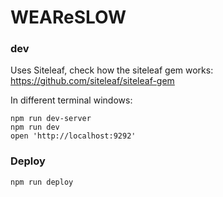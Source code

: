 # WEAReSLOW

### dev

Uses Siteleaf, check how the siteleaf gem works: https://github.com/siteleaf/siteleaf-gem

In different terminal windows:

```
npm run dev-server
npm run dev
open 'http://localhost:9292'
```


### Deploy

```
npm run deploy
```
